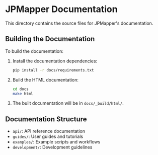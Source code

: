 # JPMapper Documentation

This directory contains the source files for JPMapper's documentation.

## Building the Documentation

To build the documentation:

1. Install the documentation dependencies:
   ```bash
   pip install -r docs/requirements.txt
   ```

2. Build the HTML documentation:
   ```bash
   cd docs
   make html
   ```

3. The built documentation will be in `docs/_build/html/`.

## Documentation Structure

- `api/`: API reference documentation
- `guides/`: User guides and tutorials
- `examples/`: Example scripts and workflows
- `development/`: Development guidelines
